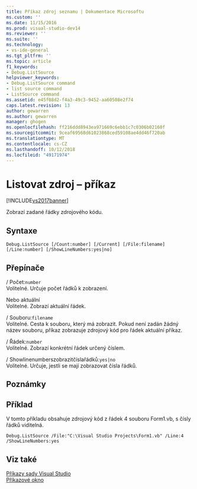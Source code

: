 ```yaml
---
title: Příkaz zdroj seznamu | Dokumentace Microsoftu
ms.custom: ''
ms.date: 11/15/2016
ms.prod: visual-studio-dev14
ms.reviewer: ''
ms.suite: ''
ms.technology:
- vs-ide-general
ms.tgt_pltfrm: ''
ms.topic: article
f1_keywords:
- Debug.ListSource
helpviewer_keywords:
- Debug.ListSource command
- list source command
- ListSource command
ms.assetid: e45f08d2-f4a3-49c3-9452-aa60508e2f74
caps.latest.revision: 13
author: gewarren
ms.author: gewarren
manager: ghogen
ms.openlocfilehash: ff216ddd8943ea971669c6ebb1c7c0306b02160f
ms.sourcegitcommit: 9ceaf69568d61023868ced59108ae4dd46f720ab
ms.translationtype: MT
ms.contentlocale: cs-CZ
ms.lasthandoff: 10/12/2018
ms.locfileid: "49171974"
---
```

# <a name="list-source-command"></a>Listovat zdroj – příkaz
[!INCLUDE[vs2017banner](../../includes/vs2017banner.md)]

  
Zobrazí zadané řádky zdrojového kódu.  
  
## <a name="syntax"></a>Syntaxe  
  
```  
Debug.ListSource [/Count:number] [/Current] [/File:filename]  
[/Line:number] [/ShowLineNumbers:yes|no]  
```  
  
## <a name="switches"></a>Přepínače  
 / Počet:`number`  
 Volitelné. Určuje počet řádků k zobrazení.  
  
 Nebo aktuální  
 Volitelné. Zobrazí aktuální řádek.  
  
 / Souboru:`filename`  
 Volitelné. Cesta k souboru, který má zobrazit. Pokud není zadán žádný název souboru, příkaz zobrazuje zdrojový kód pro řádek aktuální příkaz.  
  
 / Řádek:`number`  
 Volitelné. Zobrazí konkrétní řádek určený číslem.  
  
 / Showlinenumberszobrazitčíslařádků:`yes|no`  
 Volitelné. Určuje, jestli se mají zobrazovat čísla řádků.  
  
## <a name="remarks"></a>Poznámky  
  
## <a name="example"></a>Příklad  
 V tomto příkladu obsahuje zdrojový kód z řádek 4 souboru Form1.vb, s čísly řádků viditelná.  
  
```  
Debug.ListSource /File:"C:\Visual Studio Projects\Form1.vb" /Line:4 /ShowLineNumbers:yes  
```  
  
## <a name="see-also"></a>Viz také  
 [Příkazy sady Visual Studio](../../ide/reference/visual-studio-commands.md)   
 [Příkazové okno](../../ide/reference/command-window.md)



